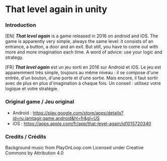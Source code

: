 # That level again in unity
### Introduction
[EN] ***That level again*** is a game released in 2016 on android and iOS. The game is apparently very simple, always the same level: it consists of an entrance, a button, a door and an exit. But still, you have to come out with more and more imagination each time. A word of advice: use your logic and strategy.

[FR] ***That level again*** est un jeu sorti en 2016 sur Android et iOS. Le jeu est apparemment très simple, toujours au même niveau : il se compose d'une entrée, d'un bouton, d'une porte et d'une sortie. Mais encore, il faut sortir avec de plus en plus d'imagination à chaque fois. Un conseil : utilisez votre logique et votre stratégie.

### Original game / Jeu original
- Android : https://play.google.com/store/apps/details?id=ru.iamtagir.game.android&hl=fr&gl=US
- iOS : https://apps.apple.com/fr/app/that-level-again/id1015720340

### Credits / Crédits
Background music from PlayOnLoop.com
Licensed under Creative Commons by Attribution 4.0
